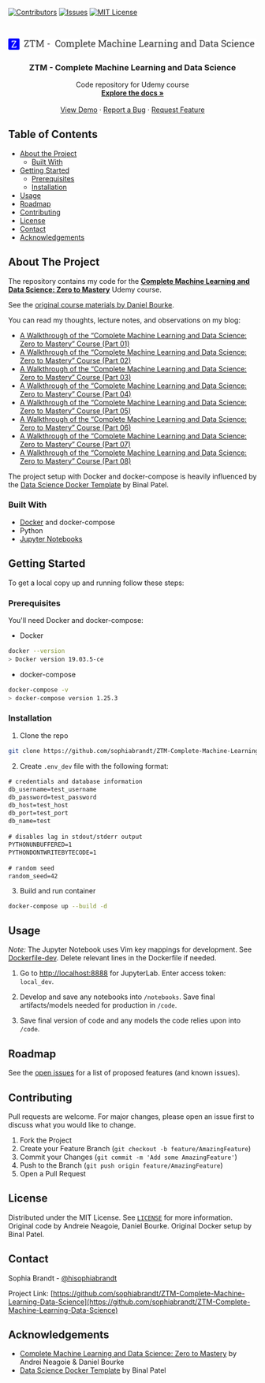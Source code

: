 [![Contributors][contributors-shield]][contributors-url]
[![Issues][issues-shield]][issues-url]
[![MIT License][license-shield]][license-url]

<!-- PROJECT LOGO -->
<br />
<p align="center">
  <a href="https://github.com/sophiabrandt/ZTM-Complete-Machine-Learning-Data-Science">
    <img src="logo.png" alt="Logo">
  </a>

  <h3 align="center">ZTM -  Complete Machine Learning and Data Science</h3>

  <p align="center">
    Code repository for Udemy course
    <br />
    <a href="https://github.com/sophiabrandt/ZTM-Complete-Machine-Learning-Data-Science"><strong>Explore the docs »</strong></a>
    <br />
    <br />
    <a href="https://github.com/sophiabrandt/ZTM-Complete-Machine-Learning-Data-Science">View Demo</a>
    ·
    <a href="https://github.com/sophiabrandt/ZTM-Complete-Machine-Learning-Data-Science/issues">Report a Bug</a>
    ·
    <a href="https://github.com/sophiabrandt/ZTM-Complete-Machine-Learning-Data-Science/issues">Request Feature</a>
  </p>
</p>

<!-- TABLE OF CONTENTS -->

## Table of Contents

- [About the Project](#about-the-project)
  - [Built With](#built-with)
- [Getting Started](#getting-started)
  - [Prerequisites](#prerequisites)
  - [Installation](#installation)
- [Usage](#usage)
- [Roadmap](#roadmap)
- [Contributing](#contributing)
- [License](#license)
- [Contact](#contact)
- [Acknowledgements](#acknowledgements)

<!-- ABOUT THE PROJECT -->

## About The Project

The repository contains my code for the **[Complete Machine Learning and Data Science: Zero to Mastery][ztm]** Udemy course.

See the [original course materials by Daniel Bourke][origrepo].

You can read my thoughts, lecture notes, and observations on my blog:

- [A Walkthrough of the “Complete Machine Learning and Data Science: Zero to Mastery” Course (Part 01)](https://www.rockyourcode.com/a-walkthrough-of-the-complete-machine-learning-and-data-science-zero-to-mastery-course-part-01/)
- [A Walkthrough of the “Complete Machine Learning and Data Science: Zero to Mastery” Course (Part 02)](https://www.rockyourcode.com/a-walkthrough-of-the-complete-machine-learning-and-data-science-zero-to-mastery-course-part-02/)
- [A Walkthrough of the “Complete Machine Learning and Data Science: Zero to Mastery” Course (Part 03)](https://www.rockyourcode.com/a-walkthrough-of-the-complete-machine-learning-and-data-science-zero-to-mastery-course-part-03/)
- [A Walkthrough of the “Complete Machine Learning and Data Science: Zero to Mastery” Course (Part 04)](https://www.rockyourcode.com/a-walkthrough-of-the-complete-machine-learning-and-data-science-zero-to-mastery-course-part-04/)
- [A Walkthrough of the “Complete Machine Learning and Data Science: Zero to Mastery” Course (Part 05)](https://www.rockyourcode.com/a-walkthrough-of-the-complete-machine-learning-and-data-science-zero-to-mastery-course-part-05/)
- [A Walkthrough of the “Complete Machine Learning and Data Science: Zero to Mastery” Course (Part 06)](https://www.rockyourcode.com/a-walkthrough-of-the-complete-machine-learning-and-data-science-zero-to-mastery-course-part-06/)
- [A Walkthrough of the “Complete Machine Learning and Data Science: Zero to Mastery” Course (Part 07)](https://www.rockyourcode.com/a-walkthrough-of-the-complete-machine-learning-and-data-science-zero-to-mastery-course-part-07/)
- [A Walkthrough of the “Complete Machine Learning and Data Science: Zero to Mastery” Course (Part 08)](https://www.rockyourcode.com/a-walkthrough-of-the-complete-machine-learning-and-data-science-zero-to-mastery-course-part-08/)

The project setup with Docker and docker-compose is heavily influenced by the [Data Science Docker Template](https://github.com/caesarnine/data-science-docker-template) by Binal Patel.

### Built With

- [Docker](https://www.docker.com/) and docker-compose
- Python
- [Jupyter Notebooks](https://jupyter.org/)

<!-- GETTING STARTED -->

## Getting Started

To get a local copy up and running follow these steps:

### Prerequisites

You'll need Docker and docker-compose:

- Docker

```sh
docker --version
> Docker version 19.03.5-ce
```

- docker-compose

```sh
docker-compose -v
> docker-compose version 1.25.3
```

### Installation

1. Clone the repo

```sh
git clone https://github.com/sophiabrandt/ZTM-Complete-Machine-Learning-Data-Science.git
```

2. Create `.env_dev` file with the following format:

```
# credentials and database information
db_username=test_username
db_password=test_password
db_host=test_host
db_port=test_port
db_name=test

# disables lag in stdout/stderr output
PYTHONUNBUFFERED=1
PYTHONDONTWRITEBYTECODE=1

# random seed
random_seed=42
```

3. Build and run container

```sh
docker-compose up --build -d
```

<!-- USAGE EXAMPLES -->

## Usage

_Note:_ The Jupyter Notebook uses Vim key mappings for development. See [Dockerfile-dev](docker/Dockerfile-dev). Delete relevant lines in the Dockerfile if needed.

1. Go to [http://localhost:8888](http://localhost:8888) for JupyterLab. Enter access token: `local_dev`.

2. Develop and save any notebooks into `/notebooks`. Save final artifacts/models needed for production in `/code`.

3. Save final version of code and any models the code relies upon into `/code`.

<!-- ROADMAP -->

## Roadmap

See the [open issues](https://github.com/sophiabrandt/ZTM-Complete-Machine-Learning-Data-Science/issues) for a list of proposed features (and known issues).

<!-- CONTRIBUTING -->

## Contributing

Pull requests are welcome. For major changes, please open an issue first to discuss what you would like to change.

1. Fork the Project
2. Create your Feature Branch (`git checkout -b feature/AmazingFeature`)
3. Commit your Changes (`git commit -m 'Add some AmazingFeature'`)
4. Push to the Branch (`git push origin feature/AmazingFeature`)
5. Open a Pull Request

<!-- LICENSE -->

## License

Distributed under the MIT License. See [`LICENSE`](LICENSE.txt) for more information.  
Original code by Andreie Neagoie, Daniel Bourke. Original Docker setup by Binal Patel.

<!-- CONTACT -->

## Contact

Sophia Brandt - [@hisophiabrandt](https://twitter.com/hisophiabrandt)

Project Link: [https://github.com/sophiabrandt/ZTM-Complete-Machine-Learning-Data-Science](https://github.com/sophiabrandt/ZTM-Complete-Machine-Learning-Data-Science)

<!-- ACKNOWLEDGEMENTS -->

## Acknowledgements

- [Complete Machine Learning and Data Science: Zero to Mastery][ztm] by Andrei Neagoie & Daniel Bourke
- [Data Science Docker Template](https://github.com/caesarnine/data-science-docker-template) by Binal Patel

<!-- MARKDOWN LINKS & IMAGES -->
<!-- https://www.markdownguide.org/basic-syntax/#reference-style-links -->

[contributors-shield]: https://img.shields.io/github/contributors/sophiabrandt/ZTM-Complete-Machine-Learning-Data-Science.svg?style=flat-square
[contributors-url]: https://github.com/sophiabrandt/ZTM-Complete-Machine-Learning-Data-Science/graphs/contributors
[forks-shield]: https://img.shields.io/github/forks/sophiabrandt/ZTM-Complete-Machine-Learning-Data-Science.svg?style=flat-square
[forks-url]: https://github.com/sophiabrandt/ZTM-Complete-Machine-Learning-Data-Science/network/members
[stars-shield]: https://img.shields.io/github/stars/sophiabrandt/ZTM-Complete-Machine-Learning-Data-Science.svg?style=flat-square
[stars-url]: https://github.com/sophiabrandt/ZTM-Complete-Machine-Learning-Data-Science/stargazers
[issues-shield]: https://img.shields.io/github/issues/sophiabrandt/ZTM-Complete-Machine-Learning-Data-Science.svg?style=flat-square
[issues-url]: https://github.com/sophiabrandt/ZTM-Complete-Machine-Learning-Data-Science/issues
[license-shield]: https://img.shields.io/github/license/sophiabrandt/ZTM-Complete-Machine-Learning-Data-Science.svg?style=flat-square
[license-url]: https://github.com/sophiabrandt/ZTM-Complete-Machine-Learning-Data-Science/blob/master/LICENSE.txt
[product-screenshot]: images/screenshot.png
[ztm]: https://www.udemy.com/course/complete-machine-learning-and-data-science-zero-to-mastery/
[origrepo]: https://github.com/mrdbourke/zero-to-mastery-ml

